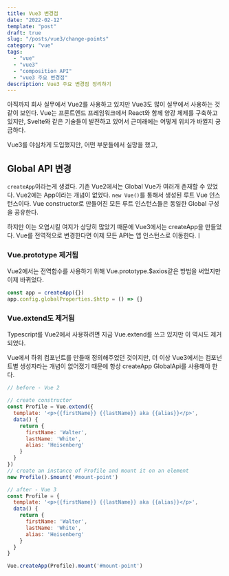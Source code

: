 ```yaml
---
title: Vue3 변경점
date: "2022-02-12"
template: "post"
draft: true
slug: "/posts/vue3/change-points"
category: "vue"
tags:
  - "vue"
  - "vue3"
  - "composition API"
  - "vue3 주요 변경점"
description: Vue3 주요 변경점 정리하기
---
```


아직까지 회사 실무에서 Vue2를 사용하고 있지만 Vue3도 많이 실무에서 사용하는 것 같이 보인다. 
Vue는 프론트엔드 프레임워크에서 React와 함께 양강 체제를 구축하고 있지만, Svelte와 같은 기술들이 발전하고 있어서 근미래에는 어떻게 위치가 바뀔지 궁금하다.

Vue3를 야심차게 도입했지만, 어떤 부분들에서 실망을 했고, 

## Global API 변경

`createApp`이라는게 생겼다. 기존 Vue2에서는 Global Vue가 여러개 존재할 수 있었다. Vue2에는 App이라는 개념이 없었다. `new Vue()`를 통해서 생성된 루트 Vue 인스턴스이다. Vue constructor로 만들어진 모든 루트 인스턴스들은 동일한 Global 구성을 공유한다. 

하지만 이는 오염시킬 여지가 상당히 많았기 때문에 Vue3에서는 createApp을 만들었다. Vue를 전역적으로 변경한다면 이제 모든 API는 앱 인스턴스로 이동한다.ㅣ

### Vue.prototype 제거됨

Vue2에서는 전역함수를 사용하기 위해 Vue.prototype.$axios같은 방법을 써었지만 이제 바뀌었다. 

```jsx
const app = createApp({})
app.config.globalProperties.$http = () => {}
```

### Vue.extend도 제거됨

Typescript를 Vue2에서 사용하려면 지금 Vue.extend를 쓰고 있지만 이 역시도 제거되었다. 

Vue에서 하위 컴포넌트를 만들때 정의해주었던 것이지만, 더 이상 Vue3에서는 컴포넌트별 생성자라는 개념이 없어졌기 때문에 항상 createApp GlobalApi를 사용해야 한다. 

```jsx
// before - Vue 2

// create constructor
const Profile = Vue.extend({
  template: '<p>{{firstName}} {{lastName}} aka {{alias}}</p>',
  data() {
    return {
      firstName: 'Walter',
      lastName: 'White',
      alias: 'Heisenberg'
    }
  }
})
// create an instance of Profile and mount it on an element
new Profile().$mount('#mount-point')

```

```jsx
// after - Vue 3
const Profile = {
  template: '<p>{{firstName}} {{lastName}} aka {{alias}}</p>',
  data() {
    return {
      firstName: 'Walter',
      lastName: 'White',
      alias: 'Heisenberg'
    }
  }
}

Vue.createApp(Profile).mount('#mount-point')
```